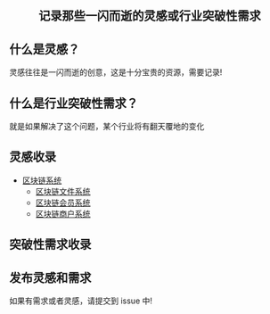 <h2 align="center">记录那些一闪而逝的灵感或行业突破性需求</h2>

## 什么是灵感？

灵感往往是一闪而逝的创意，这是十分宝贵的资源，需要记录!

## 什么是行业突破性需求？

就是如果解决了这个问题，某个行业将有翻天覆地的变化

## 灵感收录

- [区块链系统](https://github.com/iwe7/xminder/issues/2)
    - [区块链文件系统]()
    - [区块链会员系统]()
    - [区块链商户系统]()

## 突破性需求收录

## 发布灵感和需求

如果有需求或者灵感，请提交到 issue 中!
